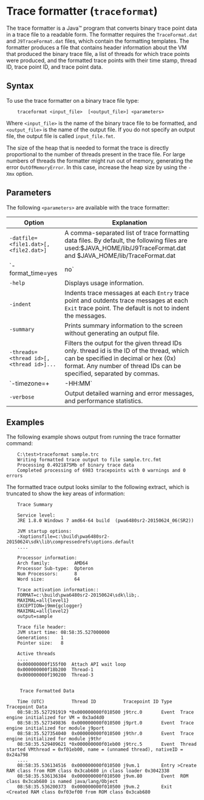 <!--
* Copyright (c) 2017, 2020 IBM Corp. and others
*
* This program and the accompanying materials are made
* available under the terms of the Eclipse Public License 2.0
* which accompanies this distribution and is available at
* https://www.eclipse.org/legal/epl-2.0/ or the Apache
* License, Version 2.0 which accompanies this distribution and
* is available at https://www.apache.org/licenses/LICENSE-2.0.
*
* This Source Code may also be made available under the
* following Secondary Licenses when the conditions for such
* availability set forth in the Eclipse Public License, v. 2.0
* are satisfied: GNU General Public License, version 2 with
* the GNU Classpath Exception [1] and GNU General Public
* License, version 2 with the OpenJDK Assembly Exception [2].
*
* [1] https://www.gnu.org/software/classpath/license.html
* [2] http://openjdk.java.net/legal/assembly-exception.html
*
* SPDX-License-Identifier: EPL-2.0 OR Apache-2.0 OR GPL-2.0 WITH
* Classpath-exception-2.0 OR LicenseRef-GPL-2.0 WITH Assembly-exception
-->

# Trace formatter (`traceformat`)


The trace formatter is a Java&trade; program that converts binary trace point data in a trace file to a readable form. The formatter requires the `TraceFormat.dat` and `J9TraceFormat.dat` files, which contain the formatting templates. The formatter produces a file that contains header information about the VM that produced the binary trace file, a list of threads for which trace points were produced, and the formatted trace points with their time stamp, thread ID, trace point ID, and trace point data.

## Syntax

To use the trace formatter on a binary trace file type:

        traceformat <input_file>  [<output_file>] <parameters>

Where `<input_file>` is the name of the binary trace file to be formatted, and `<output_file>` is the name of the output file. If you do not specify an output file, the output file is called `input_file.fmt`.

The size of the heap that is needed to format the trace is directly proportional to the number of threads present in the trace file. For large numbers of threads the formatter might run out of memory, generating the error `OutOfMemoryError`. In this case, increase the heap size by using the `-Xmx` option.

## Parameters

The following `<parameters>` are available with the trace formatter:

|  Option                                  | Explanation                                                                                                               |
|------------------------------------------|---------------------------------------------------------------------------------------------------------------------------|
| `-datfile=<file1.dat>[,<file2.dat>]`     | A comma-separated list of trace formatting data files. By default, the following files are used:$JAVA_HOME/lib/J9TraceFormat.dat and $JAVA_HOME/lib/TraceFormat.dat |
| `-format_time=yes|no`                    | Specifies whether to format the time stamps into human readable form. The default is `yes`.                               |
| `-help`                                  | Displays usage information.                                                                                               |
| `-indent`                                | Indents trace messages at each `Entry` trace point and outdents trace messages at each `Exit` trace point. The default is not to indent the messages. |
| `-summary`                               | Prints summary information to the screen without generating an output file.                                               |
| `-threads=<thread id>[,<thread id>]...`  | Filters the output for the given thread IDs only. thread id is the ID of the thread, which can be specified in decimal or hex (0x) format. Any number of thread IDs can be specified, separated by commas. |
| `-timezone=+|-HH:MM`                     | Specifies the offset from UTC, as positive or negative hours and minutes, to apply when formatting time stamps.           |
| `-verbose`                               | Output detailed warning and error messages, and performance statistics.                                                   |

## Examples

The following example shows output from running the trace formatter command:

```
    C:\test>traceformat sample.trc
    Writing formatted trace output to file sample.trc.fmt
    Processing 0.4921875Mb of binary trace data
    Completed processing of 6983 tracepoints with 0 warnings and 0 errors
```

The formatted trace output looks similar to the following extract, which is truncated to show the key areas of information:

```
    Trace Summary

    Service level:
    JRE 1.8.0 Windows 7 amd64-64 build  (pwa6480sr2-20150624_06(SR2))

    JVM startup options:
    -Xoptionsfile=c:\build\pwa6480sr2-20150624\sdk\lib\compressedrefs\options.default
    ....

    Processor information:
    Arch family:         AMD64
    Processor Sub-type:  Opteron
    Num Processors:      8
    Word size:           64

    Trace activation information::
    FORMAT=c:\build\pwa6480sr2-20150624\sdk\lib;.
    MAXIMAL=all{level1}
    EXCEPTION=j9mm{gclogger}
    MAXIMAL=all{level2}
    output=sample

    Trace file header:
    JVM start time: 08:58:35.527000000
    Generations:    1
    Pointer size:   8

    Active threads
    ....
    0x000000000f155f00  Attach API wait loop
    0x000000000f18b200  Thread-1
    0x000000000f190200  Thread-3


     Trace Formatted Data

    Time (UTC)          Thread ID          Tracepoint ID Type   Tracepoint Data
    08:58:35.527291919 *0x000000000f010500 j9trc.0       Event  Trace engine initialized for VM = 0x3ad4d0
    08:58:35.527349836  0x000000000f010500 j9prt.0       Event  Trace engine initialized for module j9port
    08:58:35.527354040  0x000000000f010500 j9thr.0       Event  Trace engine initialized for module j9thr
    08:58:35.529409621 *0x000000000f01eb00 j9trc.5       Event  Thread started VMthread = 0xf01eb00, name = (unnamed thread), nativeID = 0x24a798
    ....
    08:58:35.536134516  0x000000000f010500 j9vm.1        Entry >Create RAM class from ROM class 0x3cab680 in class loader 0x3042338
    08:58:35.536136384  0x000000000f010500 j9vm.80       Event  ROM class 0x3cab680 is named java/lang/Object
    08:58:35.536200373  0x000000000f010500 j9vm.2        Exit  <Created RAM class 0xf03ef00 from ROM class 0x3cab680
```

<!-- ==== END OF TOPIC ==== xss.md ==== -->
